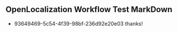 ## OpenLocalization Workflow Test MarkDown
* 93649469-5c54-4f39-98bf-236d92e20e03 
thanks!<!--HONumber=Mar16_HO4-->
